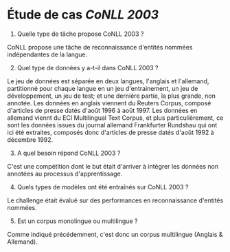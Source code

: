# Étude de cas *CoNLL 2003*

1. Quelle type de tâche propose CoNLL 2003 ?

CoNLL propose une tâche de reconnaissance d'entités nommées indépendantes de la langue.

2. Quel type de données y a-t-il dans CoNLL 2003 ?

Le jeu de données est séparée en deux langues, l'anglais et l'allemand, partitionné pour chaque langue en un jeu d'entrainement, un jeu de développement, un jeu de test; et une dernière partie, la plus grande, non annotée.
Les données en anglais viennent du Reuters Corpus, composé d'articles de presse datés d'août 1996 à août 1997.
Les données en allemand viennt du ECI Multilingual Text Corpus, et plus particulièrement, ce sont les données issues du journal allemand Frankfurter Rundshau qui ont ici été extraites, composés donc d'articles de presse datés d'août 1992 à décembre 1992.

3. A quel besoin répond CoNLL 2003 ?

C'est une compétition dont le but était d'arriver à intégrer les données non annotées au processus d'apprentissage.

4. Quels types de modèles ont été entraînés sur CoNLL 2003 ?

Le challenge était évalué sur des performances en reconnaissance d'entités nommées.

5. Est un corpus monolingue ou multilingue ?

Comme indiqué précédemment, c'est donc un corpus multilingue (Anglais & Allemand).
